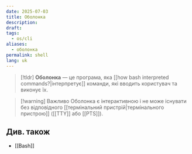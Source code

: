 ```yaml
---
date: 2025-07-03
title: Оболонка
description: 
draft: 
tags:
  - os/cli
aliases:
  - оболонка
permalink: shell
lang: uk
---
```


> [!tldr]
> **Оболонка** — це програма, яка [[how bash interpreted commands?|інтерпретує]] команди, які вводить користувач та виконує їх.

> [!warning] Важливо
> Оболонка є інтерактивною і не може існувати без відповідного [[термінальний пристрій|термінального пристрою]] ([[TTY]] або [[PTS]]).

## Див. також

- [[Bash]]